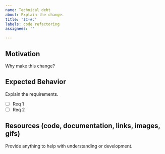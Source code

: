 ```yaml
---
name: Technical debt
about: Explain the change.
title: 'IC-#:'
labels: code refactoring
assignees: ''

---
```


## Motivation
Why make this change?

## Expected Behavior
Explain the requirements.
- [ ] Req 1
- [ ] Req 2

## Resources (code, documentation, links, images, gifs)
Provide anything to help with understanding or development.
